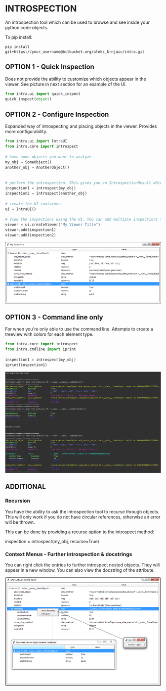 # INTROSPECTION

An introspection tool which can be used to browse and see inside your python code objects.

To pip install:

```
pip install git+https://your_username@bitbucket.org/aleks_krnjaic/intra.git
```

## OPTION 1 - Quick Inspection 

Does not provide the ability to customize which objects appear in the viewer. See picture in next section for an example of the UI.

```python
from intra.ui import quick_inspect
quick_inspect(object)
```


## OPTION 2 - Configure Inspection

Expanded way of introspecting and placing objects in the viewer. Provides more configurability.

```python
from intra.ui import IntraUI
from intra.core import introspect

# have some objects you want to analyze
my_obj = SomeObject()
another_obj = AnotherObject()


# perform the introspection. This gives you an IntrospectionResult which you can then view via command line or UI. This example will show you how its used in a UI.
inspection1 = introspect(my_obj)
inspection2 = introspect(another_obj)

# create the UI container.
ui = IntraUI()

# View the inspections using the UI. You can add multiple inspections to the same viewer. You can also create multiple viewers.
viewer = ui.createViewer("My Viewer Title")
viewer.add(inspection1)
viewer.add(inspection2)
```

![ui inspection](examples/example.ui.PNG "UI inspection")

## OPTION 3 - Command line only

For when you're only able to use the command line. Attempts to create a treeview with colors for each element type.

```python
from intra.core import introspect
from intra.cmdline import iprint

inspection1 = introspect(my_obj)
iprint(inspection1)
```
![cmdline inspection](examples/example.cmdline.PNG "Command line inspection")

## ADDITIONAL


### Recursion
You have the ability to ask the introspection tool to recurse through objects. This will only work if you do not have circular references, otherwise an error will be thrown.

This can be done by providing a recurse option to the introspect method:

inspection = introspect(my_obj, recurse=True)


### Context Menus - Further introspection & docstrings

You can right click the entries to further introspect nested objects. They will appear in a new window. You can also view the docstring of the attribute.

![context menus](examples/example.nestedandcontextmenus.PNG "Context menus")